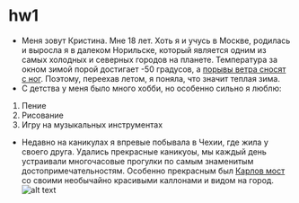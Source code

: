 # hw1
+ Меня зовут Кристина. Мне 18 лет. Хоть я и учусь в Москве, родилась и выросла я в далеком Норильске, который является одним из самых холодных и северных городов на планете. Температура за окном зимой порой достигает -50 градусов, а [порывы ветра сносят с ног](https://youtu.be/TmrpUCDdRnc "я так в школу ходила"). Поэтому, переехав летом, я поняла, что значит теплая зима.
+ С детства у меня было много хобби, но особенно сильно я люблю:
1. Пение
2. Рисование
3. Игру на музыкальных инструментах
+ Недавно на каникулах я впревые побывала в Чехии, где жила у своего друга. Удались прекрасные каникуоы, мы каждый день устраивали многочасовые прогулки по самым знаменитым достопримечательностям. Особенно прекрасным был [Карлов мост](https://ru.wikipedia.org/wiki/Карлов_мост "Статья в Википедии") со своими необычайно красивыми каллонами и видом на город.
![alt text](https://incomartour.com.ua/mediafiles/images/places/20170709234431/thumbs/karlovmost18-tmb-768x404xfill.jpg)
